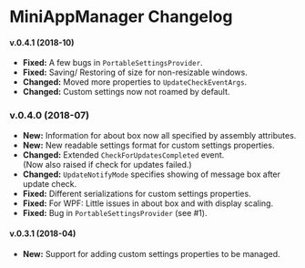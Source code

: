 # MiniAppManager Changelog

#### v.0.4.1 (2018-10)
- **Fixed:** A few bugs in `PortableSettingsProvider`.
- **Fixed:** Saving/ Restoring of size for non-resizable windows.
- **Changed:** Moved more properties to `UpdateCheckEventArgs`.
- **Changed:** Custom settings now not roamed by default.

### v.0.4.0 (2018-07)
- **New:** Information for about box now all specified by assembly attributes.
- **New:** New readable settings format for custom settings properties.
- **Changed:** Extended `CheckForUpdatesCompleted` event.  
	(Now also raised if check for updates failed.)
- **Changed:** `UpdateNotifyMode` specifies showing of message box after update check.
- **Fixed:** Different serializations for custom settings properties.
- **Fixed:** For WPF: Little issues in about box and with display scaling.
- **Fixed:** Bug in `PortableSettingsProvider` (see #1).

#### v.0.3.1 (2018-04)
- **New:** Support for adding custom settings properties to be managed.
